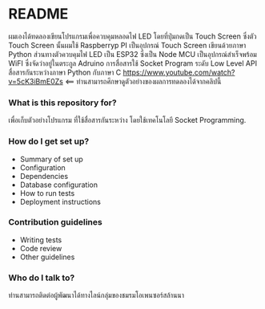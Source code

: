 # README #

ผมเองได้ทดลองเขียนโปรแกรมเพื่อควบคุมหลอดไฟ LED โดยที่ปุ่มกดเป็น Touch Screen ซึ่งตัว Touch Screen นั้นผมใช้ Raspberryp PI เป็นอุปกรณ์ Touch Screen เขียนด้วยภาษา Python ส่วนทางตัวควบคุมไฟ LED เป็น ESP32 ซึ่งเป็น Node MCU เป็นอุปกรณ์สำเร็จพร้อม WiFI ซึ่งจัดว่าอยู่ในตระกูล Adruino 
การสื่อสารใช้ Socket Program ระดับ Low Level API สื่อสารกันระหว่างภาษา Python กับภาษา C
https://www.youtube.com/watch?v=5cK3iBmE0Zs <== ท่านสามารถศึกษาดูตัวอย่างของผลการทดลองได้จากคลิปนี้

### What is this repository for? ###
เพื่อเก็บตัวอย่างโปรแกรม ที่ใช้สื่อสารกันระหว่าง โดยใช้เทคโนโลยี Socket Programming.


### How do I get set up? ###

* Summary of set up
* Configuration
* Dependencies
* Database configuration
* How to run tests
* Deployment instructions

### Contribution guidelines ###

* Writing tests
* Code review
* Other guidelines

### Who do I talk to? ###

ท่านสามารถติดต่อผู้พัฒนาได้ทางไลน์กลุ่มของชมรมโอเพนซอร์สล้านนา